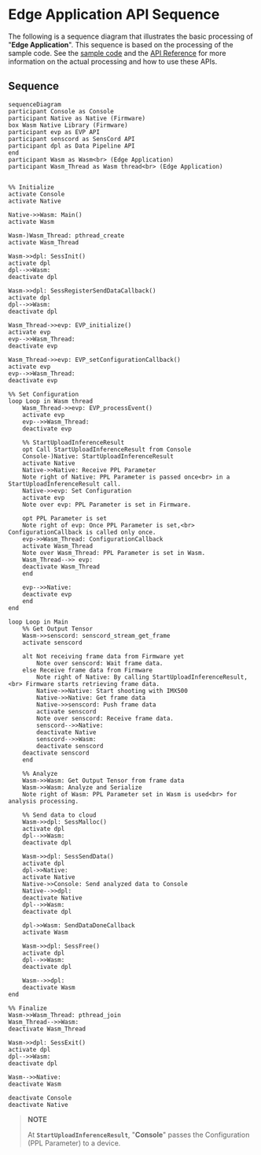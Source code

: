 # Edge Application API Sequence

The following is a sequence diagram that illustrates the basic processing of "**Edge Application**". This sequence is based on the processing of the sample code.
See the [sample code](./sdk/sample/vision_app/single_dnn/) and the [API Reference](https://developer.aitrios.sony-semicon.com/development-guides/documents/specifications) for more information on the actual processing and how to use these APIs.

## Sequence

<!-- mermaid alt text: Sequence -->
```mermaid
sequenceDiagram
participant Console as Console
participant Native as Native (Firmware)
box Wasm Native Library (Firmware)
participant evp as EVP API
participant senscord as SensCord API
participant dpl as Data Pipeline API
end
participant Wasm as Wasm<br> (Edge Application)
participant Wasm_Thread as Wasm thread<br> (Edge Application)


%% Initialize
activate Console
activate Native

Native->>Wasm: Main()
activate Wasm

Wasm-)Wasm_Thread: pthread_create
activate Wasm_Thread

Wasm->>dpl: SessInit()
activate dpl
dpl-->>Wasm: 
deactivate dpl

Wasm->>dpl: SessRegisterSendDataCallback()
activate dpl
dpl-->>Wasm: 
deactivate dpl

Wasm_Thread->>evp: EVP_initialize()
activate evp
evp-->>Wasm_Thread: 
deactivate evp

Wasm_Thread->>evp: EVP_setConfigurationCallback()
activate evp
evp-->>Wasm_Thread: 
deactivate evp

%% Set Configuration
loop Loop in Wasm thread
    Wasm_Thread->>evp: EVP_processEvent()
    activate evp
    evp-->>Wasm_Thread: 
    deactivate evp

    %% StartUploadInferenceResult
    opt Call StartUploadInferenceResult from Console
    Console-)Native: StartUploadInferenceResult
    activate Native
    Native->>Native: Receive PPL Parameter
    Note right of Native: PPL Parameter is passed once<br> in a StartUploadInferenceResult call.
    Native->>evp: Set Configuration
    activate evp
    Note over evp: PPL Parameter is set in Firmware.

    opt PPL Parameter is set
    Note right of evp: Once PPL Parameter is set,<br> ConfigurationCallback is called only once.
    evp->>Wasm_Thread: ConfigurationCallback
    activate Wasm_Thread
    Note over Wasm_Thread: PPL Parameter is set in Wasm.
    Wasm_Thread-->> evp: 
    deactivate Wasm_Thread
    end

    evp-->>Native: 
    deactivate evp
    end
end

loop Loop in Main
    %% Get Output Tensor
    Wasm->>senscord: senscord_stream_get_frame
    activate senscord

    alt Not receiving frame data from Firmware yet
        Note over senscord: Wait frame data.
    else Receive frame data from Firmware
        Note right of Native: By calling StartUploadInferenceResult,<br> Firmware starts retrieving frame data.
        Native->>Native: Start shooting with IMX500
        Native->>Native: Get frame data
        Native->>senscord: Push frame data
        activate senscord
        Note over senscord: Receive frame data.
        senscord-->>Native: 
        deactivate Native
        senscord-->>Wasm: 
        deactivate senscord
    deactivate senscord
    end

    %% Analyze
    Wasm->>Wasm: Get Output Tensor from frame data
    Wasm->>Wasm: Analyze and Serialize
    Note right of Wasm: PPL Parameter set in Wasm is used<br> for analysis processing.

    %% Send data to cloud
    Wasm->>dpl: SessMalloc()
    activate dpl
    dpl-->>Wasm: 
    deactivate dpl

    Wasm->>dpl: SessSendData()
    activate dpl
    dpl->>Native: 
    activate Native
    Native->>Console: Send analyzed data to Console
    Native-->>dpl: 
    deactivate Native
    dpl-->>Wasm: 
    deactivate dpl

    dpl->>Wasm: SendDataDoneCallback
    activate Wasm

    Wasm->>dpl: SessFree()
    activate dpl
    dpl-->>Wasm: 
    deactivate dpl

    Wasm-->>dpl: 
    deactivate Wasm
end

%% Finalize
Wasm->>Wasm_Thread: pthread_join
Wasm_Thread-->>Wasm: 
deactivate Wasm_Thread

Wasm->>dpl: SessExit()
activate dpl
dpl-->>Wasm: 
deactivate dpl

Wasm-->>Native: 
deactivate Wasm

deactivate Console
deactivate Native
```

> **NOTE**
>
>At **`StartUploadInferenceResult`**, "**Console**" passes the Configuration (PPL Parameter) to a device.
